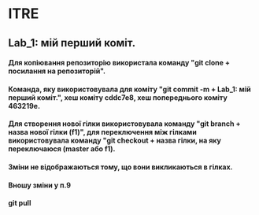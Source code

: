 # ITRE

## Lab_1: мій перший коміт.

#### Для копіювання репозиторію використала команду "git clone + посилання на репозиторій".

#### Команда, яку використовувала для коміту "git commit -m + Lab_1: мій перший коміт.", хеш коміту cddc7e8, хеш попереднього коміту 463219e.

#### Для створення нової гілки використовувала команду "git branch + назва нової гілки (f1)", для переключення між гілками використовувала команду "git checkout + назва гілки, на яку переключаюся (master або f1).

#### Зміни не відображаються тому, що вони викликаються в гілках.

#### Вношу зміни у п.9

#### git pull

